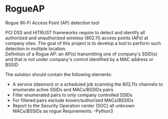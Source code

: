 # RogueAP
Rogue Wi-Fi Access Point (AP) detection tool

PCI DSS and HITRUST  frameworks require to detect and identify all authorized and unauthorized wireless (802.11) access points (APs) at company sites. The goal of this project is to develop a tool to perform such detection in multiple location.  
Definition of a Rogue AP: an AP(s) transmitting one of company's SSID(s) and that is not under company's control identified by a MAC address or BSSID

The solution should contain the following elements:
* A service (daemon) or a scheduled job scanning  the 802.11x channels to enumerate active SSIDs and MACs/BSSIDs pairs
* Filter enumerated pairs to only company controlled SSIDs 
* For filtered pairs exclude known/authorized MACs/BSSIDs 
* Report to the Security Operation center (SOC) all unknown MACs/BSSIDs as rogue 
Requirements:
-Python3